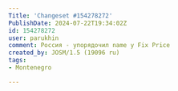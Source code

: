 ```yaml
---
Title: 'Changeset #154278272'
PublishDate: 2024-07-22T19:34:02Z
id: 154278272
user: parukhin
comment: Россия - упорядочил name у Fix Price
created_by: JOSM/1.5 (19096 ru)
tags:
- Montenegro

---
```

